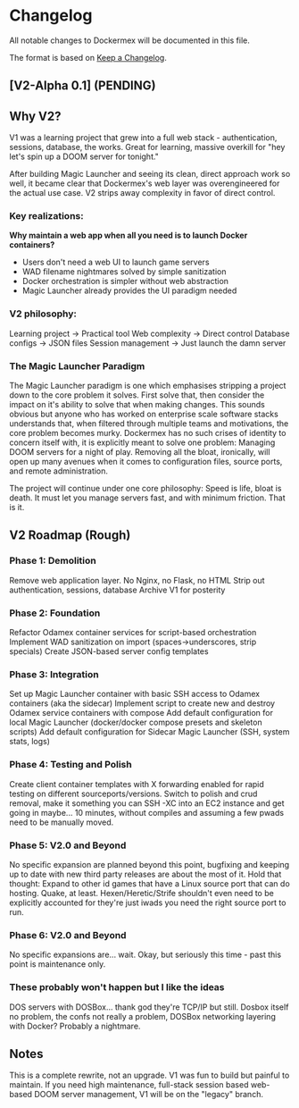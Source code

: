 # Changelog

All notable changes to Dockermex will be documented in this file.

The format is based on [Keep a Changelog](https://keepachangelog.com/en/1.0.0/).

## [V2-Alpha 0.1] (PENDING)

## Why V2?
V1 was a learning project that grew into a full web stack - authentication, sessions, database, the works. Great for learning, massive overkill for "hey let's spin up a DOOM server for tonight."

After building Magic Launcher and seeing its clean, direct approach work so well, it became clear that Dockermex's web layer was overengineered for the actual use case. V2 strips away complexity in favor of direct control.
### Key realizations:

**Why maintain a web app when all you need is to launch Docker containers?**

- Users don't need a web UI to launch game servers
- WAD filename nightmares solved by simple sanitization
- Docker orchestration is simpler without web abstraction
- Magic Launcher already provides the UI paradigm needed

### V2 philosophy:

Learning project → Practical tool
Web complexity → Direct control
Database configs → JSON files
Session management → Just launch the damn server

### The Magic Launcher Paradigm
The Magic Launcher paradigm is one which emphasises stripping a project down to the core problem it solves.
First solve that, then consider the impact on it's ability to solve that when making changes.
This sounds obvious but anyone who has worked on enterprise scale software stacks understands that, when filtered through multiple teams and motivations, the core problem becomes murky.
Dockermex has no such crises of identity to concern itself with, it is explicitly meant to solve one problem: Managing DOOM servers for a night of play.
Removing all the bloat, ironically, will open up many avenues when it comes to configuration files, source ports, and remote administration.

The project will continue under one core philosophy:
Speed is life, bloat is death. It must let you manage servers fast, and with minimum friction. That is it.

## V2 Roadmap (Rough)

### Phase 1: Demolition

Remove web application layer. No Nginx, no Flask, no HTML
Strip out authentication, sessions, database
Archive V1 for posterity

### Phase 2: Foundation

Refactor Odamex container services for script-based orchestration
Implement WAD sanitization on import (spaces→underscores, strip specials)
Create JSON-based server config templates

### Phase 3: Integration

Set up Magic Launcher container with basic SSH access to Odamex containers (aka the sidecar)
Implement script to create new and destroy Odamex service containers with compose
Add default configuration for local Magic Launcher (docker/docker compose presets and skeleton scripts)
Add default configuration for Sidecar Magic Launcher (SSH, system stats, logs)

### Phase 4: Testing and Polish
Create client container templates with X forwarding enabled for rapid testing on different sourceports/versions.
Switch to polish and crud removal, make it something you can SSH -XC into an EC2 instance and get going in maybe... 10 minutes, without compiles and assuming a few pwads need to be manually moved.

### Phase 5: V2.0 and Beyond
No specific expansion are planned beyond this point, bugfixing and keeping up to date with new third party releases are about the most of it.
Hold that thought: Expand to other id games that have a Linux source port that can do hosting. Quake, at least. 
Hexen/Heretic/Strife shouldn't even need to be explicitly accounted for they're just iwads you need the right source port to run.

### Phase 6: V2.0 and Beyond
No specific expansions are... wait. Okay, but seriously this time - past this point is maintenance only.

### These probably won't happen but I like the ideas
DOS servers with DOSBox... thank god they're TCP/IP but still. Dosbox itself no problem, the confs not really a problem, DOSBox networking layering with Docker? Probably a nightmare.

## Notes

This is a complete rewrite, not an upgrade.
V1 was fun to build but painful to maintain.
If you need high maintenance, full-stack session based web-based DOOM server management, V1 will be on the "legacy" branch.